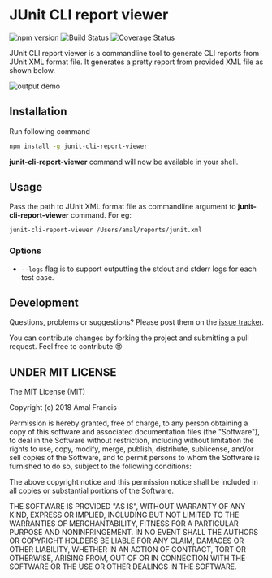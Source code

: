 JUnit CLI report viewer
========
[![npm version](https://badge.fury.io/js/junit-cli-report-viewer.svg)](https://badge.fury.io/js/junit-cli-report-viewer)
![Build Status](https://github.com/amalfra/junit-cli-report-viewer/actions/workflows/test.yml/badge.svg?branch=main)
[![Coverage Status](https://coveralls.io/repos/github/amalfra/junit-cli-report-viewer/badge.svg?branch=main)](https://coveralls.io/github/amalfra/junit-cli-report-viewer?branch=main)

JUnit CLI report viewer is a commandline tool to generate CLI reports from JUnit XML format file. It generates a pretty report from provided XML file as shown below.

![output demo](https://raw.githubusercontent.com/amalfra/junit-cli-report-viewer/master/.images/output-demo.png)

## Installation
Run following command
```sh
npm install -g junit-cli-report-viewer
```
**junit-cli-report-viewer** command will now be available in your shell.

## Usage
Pass the path to JUnit XML format file as commandline argument to **junit-cli-report-viewer** command. For eg:
```sh
junit-cli-report-viewer /Users/amal/reports/junit.xml
```
### Options
* ```--logs``` flag is to support outputting the stdout and stderr logs for each test case.

## Development
Questions, problems or suggestions? Please post them on the [issue tracker](https://github.com/amalfra/junit-cli-report-viewer/issues).

You can contribute changes by forking the project and submitting a pull request. Feel free to contribute :heart_eyes:

## UNDER MIT LICENSE

The MIT License (MIT)

Copyright (c) 2018 Amal Francis

Permission is hereby granted, free of charge, to any person obtaining a copy of this software and associated documentation files (the "Software"), to deal in the Software without restriction, including without limitation the rights to use, copy, modify, merge, publish, distribute, sublicense, and/or sell copies of the Software, and to permit persons to whom the Software is furnished to do so, subject to the following conditions:

The above copyright notice and this permission notice shall be included in all copies or substantial portions of the Software.

THE SOFTWARE IS PROVIDED "AS IS", WITHOUT WARRANTY OF ANY KIND, EXPRESS OR IMPLIED, INCLUDING BUT NOT LIMITED TO THE WARRANTIES OF MERCHANTABILITY, FITNESS FOR A PARTICULAR PURPOSE AND NONINFRINGEMENT. IN NO EVENT SHALL THE AUTHORS OR COPYRIGHT HOLDERS BE LIABLE FOR ANY CLAIM, DAMAGES OR OTHER LIABILITY, WHETHER IN AN ACTION OF CONTRACT, TORT OR OTHERWISE, ARISING FROM, OUT OF OR IN CONNECTION WITH THE SOFTWARE OR THE USE OR OTHER DEALINGS IN THE SOFTWARE.

